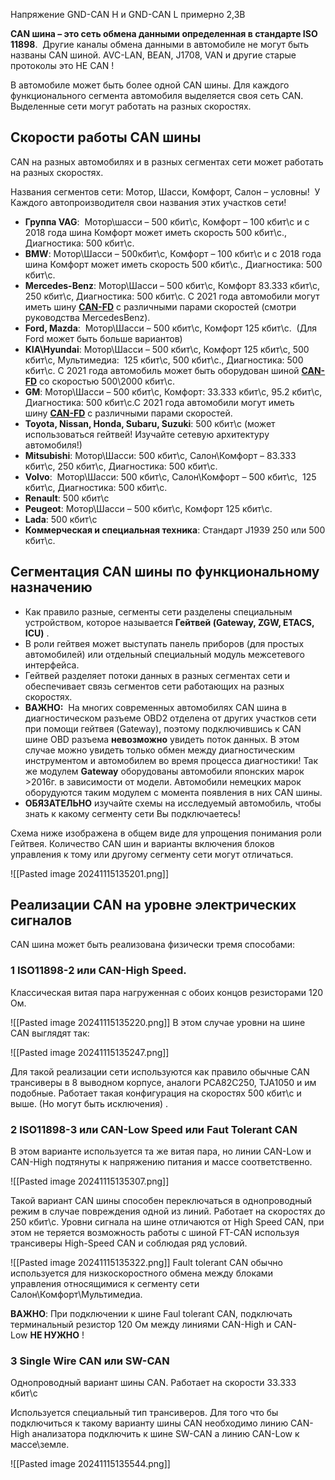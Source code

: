 Напряжение GND-CAN H и GND-CAN L примерно 2,3В

**CAN шина – это сеть обмена данными определенная в стандарте ISO 11898**.  Другие каналы обмена данными в автомобиле не могут быть названы CAN шиной. AVC-LAN, BEAN, J1708, VAN и другие старые протоколы это НЕ CAN !

В автомобиле может быть более одной CAN шины. Для каждого функционального сегмента автомобиля выделяется своя сеть CAN.  Выделенные сети могут работать на разных скоростях.

## Скорости работы CAN шины

CAN на разных автомобилях и в разных сегментах сети может работать на разных скоростях.

Названия сегментов сети: Мотор, Шасси, Комфорт, Салон – условны!  У Каждого автопроизводителя свои названия этих участков сети!

- **Группа VAG**:  Мотор\шасси – 500 кбит\с, Комфорт – 100 кбит\с и с 2018 года шина Комфорт может иметь скорость 500 кбит\с., Диагностика: 500 кбит\с.
- **BMW**: Мотор\Шасси – 500кбит\с, Комфорт – 100 кбит\с и с 2018 года шина Комфорт может иметь скорость 500 кбит\с., Диагностика: 500 кбит\с.
- **Mercedes-Benz**: Мотор\Шасси – 500 кбит\с, Комфорт 83.333 кбит\с, 250 кбит\с, Диагностика: 500 кбит\с. С 2021 года автомобили могут иметь шину **[CAN-FD](https://canhacker.ru/what-is-can-fd/)** c различными парами скоростей (смотри руководства MercedesBenz).
- **Ford, Mazda**:  Мотор\Шасси – 500 кбит\с, Комфорт 125 кбит\с.  (Для Ford может быть больше вариантов)
- **KIA\Hyundai**: Мотор\Шасси – 500 кбит\с, Комфорт 125 кбит\с, 500 кбит\с, Мультимедиа:  125 кбит\с, 500 кбит\с., Диагностика: 500 кбит\с. С 2021 года автомобиль может быть оборудован шиной **[CAN-FD](https://canhacker.ru/what-is-can-fd/)** со скоростью 500\2000 кбит\с.
- **GM**: Мотор\Шасси – 500 кбит\с, Комфорт: 33.333 кбит\с, 95.2 кбит\с, Диагностика: 500 кбит\с.С 2021 года автомобили могут иметь шину **[CAN-FD](https://canhacker.ru/what-is-can-fd/)** c различными парами скоростей.
- **Toyota, Nissan, Honda, Subaru, Suzuki**: 500 кбит\с (может использоваться гейтвей! Изучайте сетевую архитектуру автомобиля!)
- **Mitsubishi**: Мотор\Шасси: 500 кбит\с, Салон\Комфорт – 83.333 кбит\с, 250 кбит\с, Диагностика: 500 кбит\с.
- **Volvo**:  Мотор\Шасси: 500 кбит\с, Салон\Комфорт – 500 кбит\с,  125 кбит\с, Диагностика: 500 кбит\с.
- **Renault**: 500 кбит\с
- **Peugeot**: Мотор\Шасси – 500 кбит\с, Комфорт 125 кбит\с.
- **Lada**: 500 кбит\с
- **Коммерческая и специальная техника**: Стандарт J1939 250 или 500 кбит\с.

## Сегментация CAN шины по функциональному назначению

- Как правило разные, сегменты сети разделены специальным устройством, которое называется **Гейтвей (Gateway, ZGW, ETACS, ICU)** .
- В роли гейтвея может выступать панель приборов (для простых автомобилей) или отдельный специальный модуль межсетевого интерфейса.
- Гейтвей разделяет потоки данных в разных сегментах сети и обеспечивает связь сегментов сети работающих на разных скоростях.
- **ВАЖНО:**  На многих современных автомобилях CAN шина в диагностическом разъеме OBD2 отделена от других участков сети при помощи гейтвея (Gateway), поэтому подключившись к CAN шине OBD разъема **невозможно** увидеть поток данных. В этом случае можно увидеть только обмен между диагностическим инструментом и автомобилем во время процесса диагностики! Так же модулем **Gateway** оборудованы автомобили японских марок  >2016г. в зависимости от модели. Автомобили немецких марок оборудуются таким модулем с момента появления в них CAN шины.
- **ОБЯЗАТЕЛЬНО** изучайте схемы на исследуемый автомобиль, чтобы знать к какому сегменту сети Вы подключаетесь!

Схема ниже изображена в общем виде для упрощения понимания роли Гейтвея. Количество CAN шин и варианты включения блоков управления к тому или другому сегменту сети могут отличаться.

![[Pasted image 20241115135201.png]]


## Реализации CAN на уровне электрических сигналов

CAN шина может быть реализована физически тремя способами:

### **1 ISO11898-2 или CAN-High Speed**.

Классическая витая пара нагруженная с обоих концов резисторами 120 Ом.

![[Pasted image 20241115135220.png]]
В этом случае уровни на шине CAN выглядят так:

![[Pasted image 20241115135247.png]]

Для такой реализации сети используются как правило обычные CAN трансиверы в 8 выводном корпусе, аналоги PCA82C250, TJA1050 и им подобные. Работает такая конфигурация на скоростях 500 кбит\с и выше. (Но могут быть исключения) .

### 2 **ISO11898-3 или CAN-Low Speed или Faut Tolerant CAN**

В этом варианте используется та же витая пара, но линии CAN-Low и CAN-High подтянуты к напряжению питания и массе соответственно.

![[Pasted image 20241115135307.png]]

Такой вариант CAN шины способен переключаться в однопроводный режим в случае повреждения одной из линий. Работает на скоростях до 250 кбит\с. Уровни сигнала на шине отличаются от High Speed CAN, при этом не теряется возможность работы с шиной FT-CAN используя трансиверы High-Speed CAN и соблюдая ряд условий.

![[Pasted image 20241115135322.png]]
Fault tolerant CAN обычно используется для низкоскоростного обмена между блоками управления относящимися к сегменту сети Салон\Комфорт\Мультимедиа.

**ВАЖНО**: При подключении к шине Faul tolerant CAN, подключать терминальный резистор 120 Ом между линиями CAN-High и CAN-Low **НЕ НУЖНО** !

### 3 **Single Wire CAN или SW-CAN**

Однопроводный вариант шины CAN. Работает на скорости 33.333 кбит\с

Используется специальный тип трансиверов. Для того что бы подключиться к такому варианту шины CAN необходимо линию CAN-High анализатора подключить к шине SW-CAN а линию CAN-Low к массе\земле.

![[Pasted image 20241115135544.png]]

